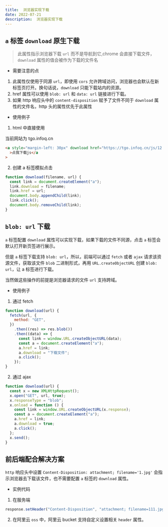 ```yaml
---
title:  浏览器实现下载
date: 2022-07-21
description:  浏览器实现下载
---
```



## `a` 标签 `download` 原生下载

> 此属性指示浏览器下载 `url` 而不是导航到它,chrome 会直接下载文件，`download` 属性的值会被作为下载的文件名

- 需要注意的点

1. 此属性仅使用于同源 `url`，即使用 `cors` 允许跨域访问，浏览器也会默认在新标签页打开。换句话说，`download` 只能下载站内的资源。
2. href 属性可以使用 `blob: url` 和 `data: url` 链接进行下载。
3. 如果 http 响应头中的 `content-disposition` 赋予了文件不同于 `download` 属性的文件名，http 头的属性优先于此属性

- 使用例子

1. html 中直接使用

当前网站为 tgo.infoq.cn

```html
<a style="margin-left: 30px" download href="https://tgo.infoq.cn/js/12.js"
  >点我下载js</a
>
```

2. 创建 a 标签模拟点击

```js
function download(filename, url) {
  const link = document.createElement("a");
  link.download = filename;
  link.href = url;
  document.body.appendChild(link);
  link.click();
  document.body.removeChild(link);
}
```

## `blob: url` 下载

`a` 标签配置 `download` 属性可以实现下载，如果下载的文件不同源，点击 `a` 标签会默认打开新页签进行展示。

但是 `a` 标签下载支持 `blob: url`，所以，前端可以通过 `fetch` 或者 `ajax` 请求该资源文件，获取该文件 `blob` 二进制形式，再用 `URL.createObjectURL` 创建 `blob: url`，让 a 标签进行下载。

当然做这些操作的前提是浏览器请求的文件 `url` 支持跨域。

- 使用例子

1. 通过 fetch

```js
function download(url) {
  fetch(url, {
    method: "GET",
  })
    .then((res) => res.blob())
    .then((data) => {
      const link = window.URL.createObjectURL(data);
      const a = document.createElement("a");
      a.href = link;
      a.download = "下载文件";
      a.click();
    });
}
```

2. 通过 ajax

```js
function download(url) {
  const x = new XMLHttpRequest();
  x.open("GET", url, true);
  x.responseType = "blob";
  x.onload = function () {
    const link = window.URL.createObjectURL(x.response);
    const a = document.createElement("a");
    a.href = link;
    a.download = true;
    a.click();
  };
  x.send();
}
```

## 前后端配合解决方案

`http` 响应头中设置 `Content-Disposition: attachment; filename='1.jpg'` 会指示浏览器去下载该文件，也不需要配置 `a` 标签的 `download` 属性。

- 实例代码

1. 在服务端

```JavaScript
response.setHeader("Content-Disposition", "attachment; filename=111.jpg");
```

2. 在阿里云 `oss` 中，阿里云 bucket 支持自定义设置相关 `header` 属性。
